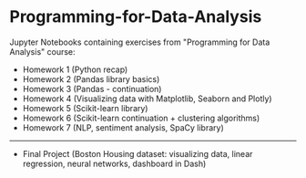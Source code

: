 # Programming-for-Data-Analysis

Jupyter Notebooks containing exercises from "Programming for Data Analysis" course:
- Homework 1 (Python recap)
- Homework 2 (Pandas library basics)
- Homework 3 (Pandas - continuation)
- Homework 4 (Visualizing data with Matplotlib, Seaborn and Plotly)
- Homework 5 (Scikit-learn library)
- Homework 6 (Scikit-learn continuation + clustering algorithms)
- Homework 7 (NLP, sentiment analysis, SpaCy library)
---
- Final Project (Boston Housing dataset: visualizing data, linear regression, neural networks, dashboard in Dash)
